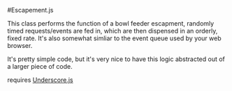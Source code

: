#Escapement.js

This class performs the function of a bowl feeder escapment, randomly timed requests/events are fed in, which are then dispensed in an orderly, fixed rate.  It's also somewhat simliar to the event queue used by your web browser.

It's pretty simple code, but it's very nice to have this logic abstracted out of a larger piece of code.

requires [Underscore.js](http://underscorejs.org/)
